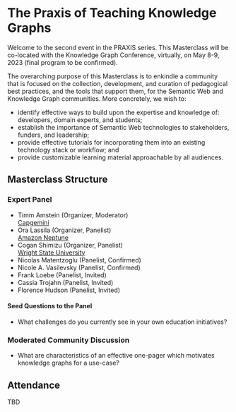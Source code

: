 # The Praxis of Teaching Knowledge Graphs
Welcome to the second event in the PRAXIS series. This Masterclass will be co-located with the Knowledge Graph Conference, virtually, on May 8-9, 2023 (final program to be confirmed).

The overarching purpose of this Masterclass is to enkindle a community that is focused on the collection, development, and curation of pedagogical best practices, and the tools that support them, for the Semantic Web and Knowledge Graph communities. More concretely, we wish to:

* identify effective ways to build upon the expertise and knowledge of: developers, domain experts, and students;
* establish the importance of Semantic Web technologies to stakeholders, funders, and leadership;
* provide effective tutorials for incorporating them into an existing technology stack or workflow; and 
* provide customizable learning material approachable by all audiences.

## Masterclass Structure 

### Expert Panel
* Timm Amstein (Organizer, Moderator)<br />
[Capgemini](https://www.capgemini.com/us-en/)
* Ora Lassila  (Organizer, Panelist)<br />
[Amazon Neptune](https://aws.amazon.com/neptune/)
* Cogan Shimizu (Organizer, Panelist)<br />
[Wright State University](https://wright.edu/)
* Nicolas Matentzoglu (Panelist, Confirmed)
* Nicole A. Vasilevsky (Panelist, Confirmed)
* Frank Loebe (Panelist, Invited)
* Cassia Trojahn (Panelist, Invited)
* Florence Hudson (Panelist, Invited)

#### Seed Questions to the Panel
* What challenges do you currently see in your own education initiatives?

### Moderated Community Discussion
* What are characteristics of an effective one-pager which motivates knowledge graphs for a use-case?

## Attendance
TBD
